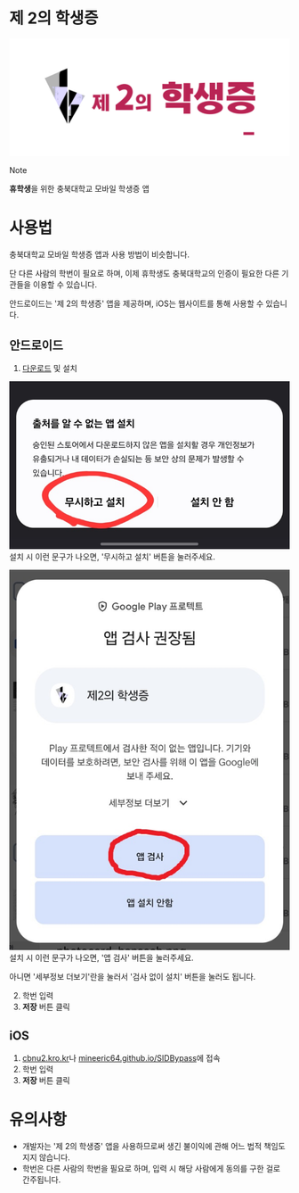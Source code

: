 # 제 2의 학생증
![logo](https://github.com/MineEric64/SIDBypass/blob/main/sidbypass3.png?raw=true)
 > [!NOTE]
 > **휴학생**을 위한 충북대학교 모바일 학생증 앱
>

# 사용법
충북대학교 모바일 학생증 앱과 사용 방법이 비슷합니다.

단 다른 사람의 학번이 필요로 하며, 이제 휴학생도 충북대학교의 인증이 필요한 다른 기관들을 이용할 수 있습니다.

안드로이드는 '제 2의 학생증' 앱을 제공하며, iOS는 웹사이트를 통해 사용할 수 있습니다.

## 안드로이드
1. [다운로드](https://github.com/MineEric64/SIDBypass/releases/latest/download/SIDBypass.apk) 및 설치

![setup1](https://github.com/MineEric64/SIDBypass/blob/main/setup1.jpg?raw=true)
설치 시 이런 문구가 나오면, '무시하고 설치' 버튼을 눌러주세요.

![setup2](https://github.com/MineEric64/SIDBypass/blob/main/setup2.jpg?raw=true)
설치 시 이런 문구가 나오면, '앱 검사' 버튼을 눌러주세요.

아니면 '세부정보 더보기'란을 눌러서 '검사 없이 설치' 버튼을 눌러도 됩니다.

2. 학번 입력
3. **저장** 버튼 클릭

## iOS
1. [cbnu2.kro.kr](http://cbnu2.kro.kr)나 [mineeric64.github.io/SIDBypass](https://mineeric64.github.io/SIDBypass)에 접속
2. 학번 입력
3. **저장** 버튼 클릭

# 유의사항
- 개발자는 '제 2의 학생증' 앱을 사용하므로써 생긴 불이익에 관해 어느 법적 책임도 지지 않습니다.
- 학번은 다른 사람의 학번을 필요로 하며, 입력 시 해당 사람에게 동의를 구한 걸로 간주됩니다.
